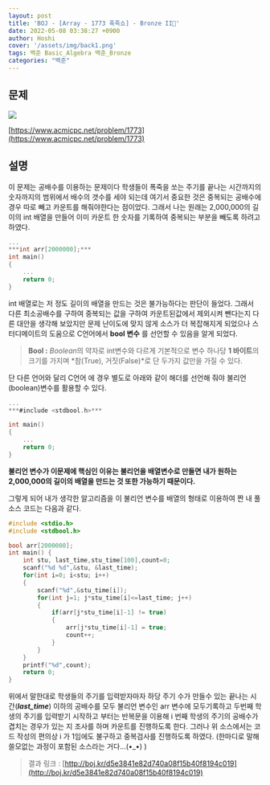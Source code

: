```yaml
---
layout: post
title: 'BOJ - [Array - 1773 폭죽쇼] - Bronze II🥉'
date: 2022-05-08 03:38:27 +0900
author: Hoshi
cover: '/assets/img/back1.png'
tags: 백준 Basic_Algebra 백준_Bronze
categories: "백준"
---
```

## 문제

![]({{site.url}}/assets/img/posts_img/1773.png)

[https://www.acmicpc.net/problem/1773](https://www.acmicpc.net/problem/1773)

## 설명

이 문제는 공배수를 이용하는 문제이다 학생들이 폭죽을 쏘는 주기를 끝나는 시간까지의 숫자까지의 범위에서 배수의 갯수를 세야 되는데 여기서 중요한 것은 중복되는 공배수에 경우 따로 빼고 카운트를 해줘야한다는 점이었다. 그래서 나는 원래는 2,000,000의 길이의 int 배열을 만들어 이미 카운트 한 숫자를 기록하여 중복되는 부분을 빼도록 하려고 하였다.

```c
...
***int arr[2000000];***
int main()
{
	...
	return 0;
}
```

 int 배열로는 저 정도 길이의 배열을 만드는 것은 불가능하다는 판단이 들었다. 그래서 다른 최소공배수를 구하여 중복되는 값을 구하여 카운트된값에서 제외시켜 뺀다는지 다른 대안을 생각해 보았지만 문제 난이도에 맞지 않게 소스가 더 복잡해지게 되었으나 스터디메이트의 도움으로 C언어에서 **bool 변수** 를 선언할 수 있음을 알게 되었다.

> **Bool :** *Boolean*의 약자로 int변수와 다르게 기본적으로 변수 하나당 **1 바이트**의 크기를 가지며 *참(True), 거짓(False)*로 단 두가지 값만을 가질 수 있다.
> 

단 다른 언어와 달리 C언어 에 경우 별도로 아래와 같이 해더를 선언해 줘야 불리언(boolean)변수를 활용할 수 있다.

```c
...
***#include <stdbool.h>***

int main()
{
	...
	return 0;
}
```

**불리언 변수가 이문제에 핵심인 이유는 불리언을 배열변수로 만들면 내가 원하는 2,000,000의 길이의 배열을 만드는 것 또한 가능하기 때문이다.**

그렇게 되어 내가 생각한 알고리즘을 이 불리언 변수를 배열의 형태로 이용하여 짠 내 풀 소스 코드는 다음과 같다.

```c
#include <stdio.h>
#include <stdbool.h>

bool arr[2000000];
int main() {
    int stu, last_time,stu_time[100],count=0;
    scanf("%d %d",&stu, &last_time);
    for(int i=0; i<stu; i++)
    {
        scanf("%d",&stu_time[i]);
        for(int j=1; j*stu_time[i]<=last_time; j++)
        {
            if(arr[j*stu_time[i]-1] != true)
            {
                arr[j*stu_time[i]-1] = true;
                count++;
            }
        }
    }
    printf("%d",count);
    return 0;
}
```

위에서 말한대로 학생들의 주기를 입력받자마자 하당 주기 수가 만들수 있는 끝나는 시간(***last_time***) 이하의 공배수를 모두 불리언 변수인 arr 변수에 모두기록하고 두번째 학생의 주기를 입력받기 시작하고 부터는 반복문을 이용해 i 번째 학생의 주기의 공배수가 겹치는 경우가 있는 지 조사를 하며 카운트를 진행하도록 한다. 그러나 위 소스에서는 코드 작성의 편의상 i 가 1임에도 불구하고 중복검사를 진행하도록 하였다. (한마디로 말해 쓸모없는 과정이 포함된 소스라는 거다...(•_•) )

> 결과 링크 : [http://boj.kr/d5e3841e82d740a08f15b40f8194c019](http://boj.kr/d5e3841e82d740a08f15b40f8194c019)
>